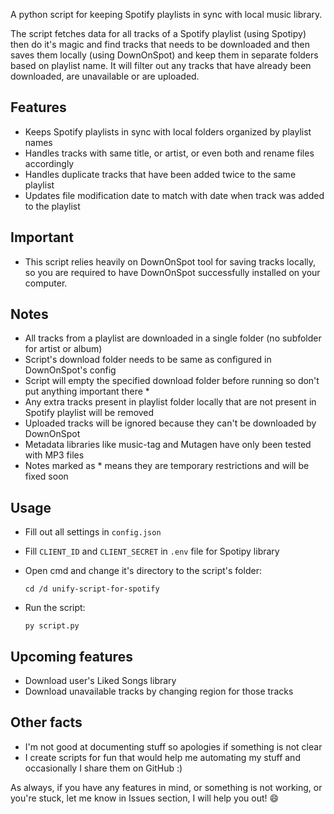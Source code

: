 A python script for keeping Spotify playlists in sync with local music library.

The script fetches data for all tracks of a Spotify playlist (using Spotipy) then do it's magic and find tracks that needs to be downloaded and then saves them locally (using DownOnSpot) and keep them in separate folders based on playlist name. It will filter out any tracks that have already been downloaded, are unavailable or are uploaded.

## Features

- Keeps Spotify playlists in sync with local folders organized by playlist names
- Handles tracks with same title, or artist, or even both and rename files accordingly
- Handles duplicate tracks that have been added twice to the same playlist
- Updates file modification date to match with date when track was added to the playlist

## Important

- This script relies heavily on DownOnSpot tool for saving tracks locally, so you are required to have DownOnSpot successfully installed on your computer.

## Notes

- All tracks from a playlist are downloaded in a single folder (no subfolder for artist or album)
- Script's download folder needs to be same as configured in DownOnSpot's config
- Script will empty the specified download folder before running so don't put anything important there \*
- Any extra tracks present in playlist folder locally that are not present in Spotify playlist will be removed
- Uploaded tracks will be ignored because they can't be downloaded by DownOnSpot
- Metadata libraries like music-tag and Mutagen have only been tested with MP3 files
- Notes marked as \* means they are temporary restrictions and will be fixed soon

## Usage

- Fill out all settings in `config.json`
- Fill `CLIENT_ID` and `CLIENT_SECRET` in `.env` file for Spotipy library
- Open cmd and change it's directory to the script's folder:

  `cd /d unify-script-for-spotify`

- Run the script:

  `py script.py`

## Upcoming features

- Download user's Liked Songs library
- Download unavailable tracks by changing region for those tracks

## Other facts

- I'm not good at documenting stuff so apologies if something is not clear
- I create scripts for fun that would help me automating my stuff and occasionally I share them on GitHub :)

As always, if you have any features in mind, or something is not working, or you're stuck, let me know in Issues section, I will help you out! :smile:
